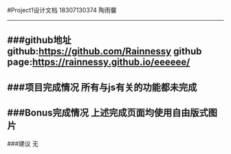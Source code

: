 #Project1设计文档
  18307130374 陶雨馨
***
###github地址    
    github:https://github.com/Rainnessy
    github page:https://rainnessy.github.io/eeeeee/
---
###项目完成情况
    所有与js有关的功能都未完成
---
###Bonus完成情况
    上述完成页面均使用自由版式图片
---
###建议
无


